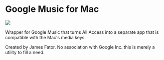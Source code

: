 Google Music for Mac
====================

![](https://raw.github.com/kbhomes/GoogleMusicMac/gh-pages/images/application.png)

Wrapper for Google Music that turns All Access into a separate app that is compatible with the Mac's media keys.

Created by James Fator. No association with Google Inc. this is merely a utility to fill a need.
